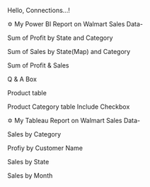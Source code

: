 Hello, Connections...!

✡︎ My Power BI Report on Walmart Sales Data-

Sum of Profit by State and Category

Sum of Sales by State(Map) and Category

Sum of Profit & Sales

Q & A Box

Product table

Product Category table Include Checkbox

✡︎ My Tableau Report on Walmart Sales Data-

Sales by Category

Profiy by Customer Name

Sales by State

Sales by Month
